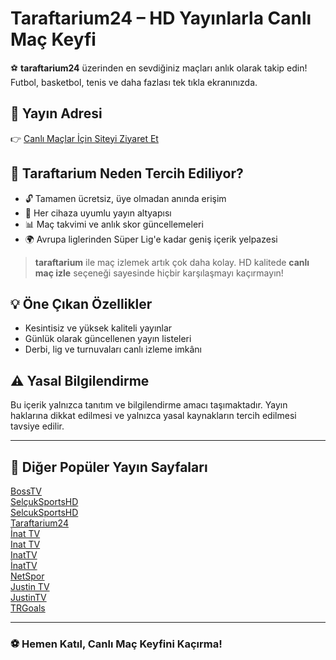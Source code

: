 # Taraftarium24 – HD Yayınlarla Canlı Maç Keyfi

⚽ **taraftarium24** üzerinden en sevdiğiniz maçları anlık olarak takip edin! Futbol, basketbol, tenis ve daha fazlası tek tıkla ekranınızda.

## 🔗 Yayın Adresi

👉 [Canlı Maçlar İçin Siteyi Ziyaret Et](https://bosstv1.com/)

## 🎯 Taraftarium Neden Tercih Ediliyor?

- 🔓 Tamamen ücretsiz, üye olmadan anında erişim
- 📱 Her cihaza uyumlu yayın altyapısı
- 📊 Maç takvimi ve anlık skor güncellemeleri
- 🌍 Avrupa liglerinden Süper Lig'e kadar geniş içerik yelpazesi

> **taraftarium** ile maç izlemek artık çok daha kolay. HD kalitede **canlı maç izle** seçeneği sayesinde hiçbir karşılaşmayı kaçırmayın!

## 💡 Öne Çıkan Özellikler

- Kesintisiz ve yüksek kaliteli yayınlar
- Günlük olarak güncellenen yayın listeleri
- Derbi, lig ve turnuvaları canlı izleme imkânı

## ⚠️ Yasal Bilgilendirme

Bu içerik yalnızca tanıtım ve bilgilendirme amacı taşımaktadır. Yayın haklarına dikkat edilmesi ve yalnızca yasal kaynakların tercih edilmesi tavsiye edilir.

---

## 🔗 Diğer Popüler Yayın Sayfaları

<a href="https://macizlemesitesi.com" title="BossTV">BossTV</a>  
<a href="https://macizlemesitesi.com/selcuksportshd" title="SelçukSportsHD">SelçukSportsHD</a>  
<a href="https://macizlemesitesi.com/selcuksportshd" title="SelcukSportsHD">SelcukSportsHD</a>  
<a href="https://macizlemesitesi.com/taraftarium24" title="Taraftarium24">Taraftarium24</a>  
<a href="https://macizlemesitesi.com/inat-tv" title="İnat-TV">İnat TV</a>  
<a href="https://macizlemesitesi.com/inat-tv" title="Inat-TV">Inat TV</a>  
<a href="https://macizlemesitesi.com/inat-tv" title="InatTV">InatTV</a>  
<a href="https://macizlemesitesi.com/inat-tv" title="İnatTV">İnatTV</a>  
<a href="https://macizlemesitesi.com/netspor-tv" title="NetSpor">NetSpor</a>  
<a href="https://macizlemesitesi.com/justin-tv" title="Justin-TV">Justin TV</a>  
<a href="https://macizlemesitesi.com/justin-tv" title="JustinTV">JustinTV</a>  
<a href="https://macizlemesitesi.com/trgoals" title="TRGoals">TRGoals</a>  

---

### ⚽ Hemen Katıl, Canlı Maç Keyfini Kaçırma!
